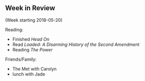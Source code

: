 ## Week in Review

(Week starting 2018-05-20)

Reading:
* Finished *Head On*
* Read *Loaded: A Disarming History of the Second Amendment*
* Reading *The Power*

Friends/Family:
* The Met with Carolyn
* lunch with Jade
